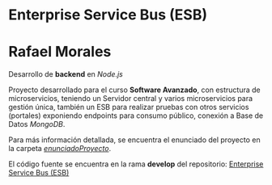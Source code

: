 # Enterprise Service Bus (ESB)

# Rafael Morales

Desarrollo de **backend** en *Node.js*

Proyecto desarrollado para el curso **Software Avanzado**, con estructura de microservicios, teniendo un Servidor central y varios microservicios para gestión única, también un ESB para realizar pruebas con otros servicios (portales) exponiendo endpoints para consumo público, conexión a Base de Datos *MongoDB*.

Para más información detallada, se encuentra el enunciado del proyecto en la carpeta [*enunciadoProyecto*](https://github.com/donis-rafael/SA-junio-2021/tree/develop/enunciadoProyecto).

El código fuente se encuentra en la rama **develop** del repositorio: [Enterprise Service Bus (ESB)](https://github.com/donis-rafael/SA-junio-2021.git)